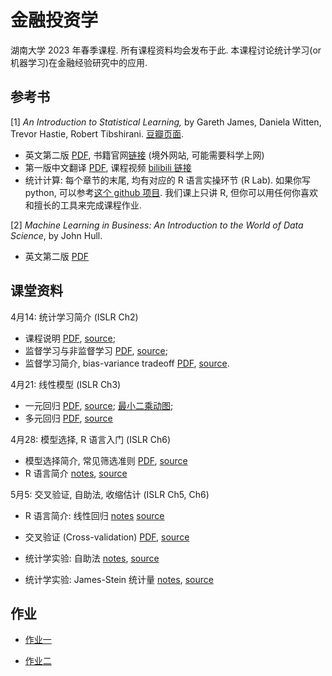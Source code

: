 # 金融投资学

湖南大学 2023 年春季课程.
所有课程资料均会发布于此.
本课程讨论统计学习(or 机器学习)在金融经验研究中的应用.


## 参考书

[1] *An Introduction to Statistical Learning,*
by Gareth James, Daniela Witten, Trevor Hastie, Robert Tibshirani.
[豆瓣页面](https://book.douban.com/subject/21706191/).

- 英文第二版 [PDF](https://hastie.su.domains/ISLR2/ISLRv2_website.pdf), 书籍官网[链接](https://www.statlearning.com) (境外网站, 可能需要科学上网)
- 第一版中文翻译 [PDF](https://hlei.lanzouf.com/iu7Qn0t6uqob), 课程视频 [bilibili 链接](https://www.bilibili.com/video/BV1NW41177q4/)
- 统计计算: 每个章节的末尾, 均有对应的 R 语言实操环节 (R Lab). 如果你写 python,
可以参考[这个 github 项目](https://github.com/hardikkamboj/An-Introduction-to-Statistical-Learning).
我们课上只讲 R, 但你可以用任何你喜欢和擅长的工具来完成课程作业.


[2] *Machine Learning in Business: An Introduction to the World of Data Science*,
by John Hull.

- 英文第二版 [PDF](notes/ml_john_jull.pdf)

## 课堂资料

4月14: 统计学习简介 (ISLR Ch2)
- 课程说明 [PDF](slides/w1a-course-intro.pdf),
[source](slides/w1a-course-intro.marp);
- 监督学习与非监督学习
[PDF](slides/w1b-intro-stat.pdf),
[source](slides/w1b-intro-stat.pdf);
- 监督学习简介, bias-variance tradeoff
[PDF](slides/w1c-intro-stat-learning.pdf),
[source](slides/w1c-intro-stat-learning.marp).


4月21: 线性模型 (ISLR Ch3)
- 一元回归 [PDF](slides/w2a-linear-regression.pdf), [source](slides/w2a-linear-regression.marp);
[最小二乘动图](slides/fig/LS.gif);
- 多元回归 [PDF](slides/w2b-multi-linear.pdf),
[source](slides/w2b-multi-linear.marp) 


4月28: 模型选择, R 语言入门 (ISLR Ch6)

- 模型选择简介, 常见筛选准则 [PDF](slides/w3a-model-selection.pdf), [source](slides/w3a-model-selection.marp)
- R 语言简介
[notes](notes/w3-intro2R.html),
[source](notes/w3-intro2R.qmd)

5月5: 交叉验证, 自助法, 收缩估计 (ISLR Ch5, Ch6)

- R 语言简介: 线性回归
[notes](notes/lab-linear.html)
[source](notes/lab-linear.qmd)

- 交叉验证 (Cross-validation)
[PDF](slides/cv.pdf),
[source](slides/cv.marp)

- 统计学实验: 自助法
[notes](notes/lab-boot.html),
[source](notes/lab-boot.qmd)

- 统计学实验: James-Stein 统计量
[notes](notes/w3-JS.html),
[source](notes/w3-JS.qmd)

<!-- 收缩估计 (Shrinkage Estimation) -->

## 作业

- [作业一](hw/hw1)

- [作业二](hw/hw2.html)
